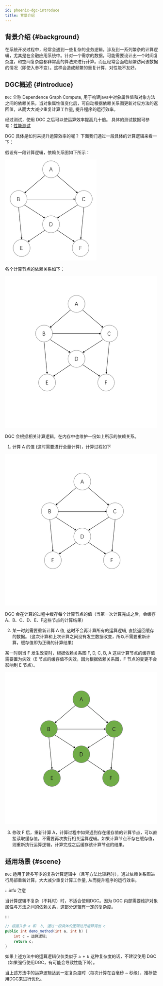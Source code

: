 ```yaml
---
id: phoenix-dgc-introduce
title: 背景介绍
---
```


## 背景介绍 \{#background\}

在系统开发过程中，经常会遇到一些复杂的业务逻辑，涉及到一系列繁杂的计算逻辑，尤其是在金融应用系统中。针对一个需求的数据，可能需要设计出一个时间复杂度，和空间复杂度都非常高的算法来进行计算。而且经常会面临频繁访问该数据的情况（即使入参不变）。这样会造成频繁的重复计算，对性能不友好。

## DGC概述 \{#introduce\}

`DGC` 全称 Dependence Graph Compute, 用于构建java中对象属性值和对象方法之间的依赖关系，当对象属性值变化后，可自动根据依赖关系图更新对应方法的返回值，从而大大减少重复计算工作量, 提升程序的运行效率。

经过测试，使用 DGC 之后可以使运算效率提高几十倍。 具体的测试数据可参考：[性能测试](/docs/phoenix-test/features-test)

DGC 具体是如何来提升运算效率的呢？ 下面我们通过一段具体的计算逻辑来看一下：

假设有一段计算逻辑，依赖关系图如下所示：

![image-group1](../assets/phoenix-dgc/dgc1.png)

各个计算节点的依赖关系如下：

![image-group1](../assets/phoenix-dgc/dgc1.gif)

DGC 会根据相关计算逻辑，在内存中也维护一份如上所示的依赖关系。

1. 计算 A 的值 (这时需要进行全量计算)，计算过程如下

![image-group1](../assets/phoenix-dgc/dgc2.gif)

DGC 会在计算的过程中缓存每个计算节点的值（当第一次计算完成之后，会缓存A、B、C、D、E、F这些节点的计算结果）

2. 某一时刻需要重新计算 A 值, 这时不会再计算所有的运算逻辑, 直接返回缓存的数据。（这次计算和上次计算之间没有发生数据改变，所以不需要重新计算，缓存值即为正确的计算结果）

某一时刻当 F 发生改变时，根据依赖关系图 F, D, C, B, A 这些计算节点的缓存值需要置为失效（E 节点的缓存值不失效，因为根据依赖关系图，F 节点的变更不会影响到 E 节点）。 

![image-group1](../assets/phoenix-dgc/dgc3.gif)

3. 修改 F 后，重新计算 A，计算过程中如果遇到存在缓存值的计算节点，可以直接读取缓存值，不需要再次执行相关运算逻辑。如果计算节点不存在缓存值，则重新执行运算逻辑，计算完成之后缓存该计算节点的结果。

## 适用场景 \{#scene\}

`DGC` 适用于读多写少的复杂计算逻辑中（且写方法比较耗时），通过依赖关系图进行局部重新计算，大大减少重复计算工作量, 从而提升程序的运行效率。


:::info 注意

当计算逻辑不复杂（不耗时）时，不适合使用DGC。因为 DGC 内部需要维护对象属性与方法之间的依赖关系，这部分逻辑有一定的复杂度。

:::


```java
// 根据入参 a 和  b, 通过一段具体的逻辑进行运算得出 c
public int demo_method(int a, int b) {
    int c = 运算逻辑;
    return c;
}
```

如果上述方法中的运算逻辑仅仅类似于 `a + b` 这种复杂度的话，不建议使用 DGC （如果强行使用DGC，有可能会导致性能下降）。

当上述方法中的运算逻辑达到一定复杂度时（每次计算在百毫秒 ~ 秒级），推荐使用DGC来进行优化。

